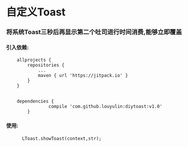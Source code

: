 # 自定义Toast
### 将系统Toast三秒后再显示第二个吐司进行时间消费,能够立即覆盖
#### 引入依赖:
    	allprojects {
    		repositories {
    			...
    			maven { url 'https://jitpack.io' }
    		}
    	}


        dependencies {
        	        compile 'com.github.louyulin:diytoast:v1.0'
        	}

#### 使用:

          LToast.showToast(context,str);